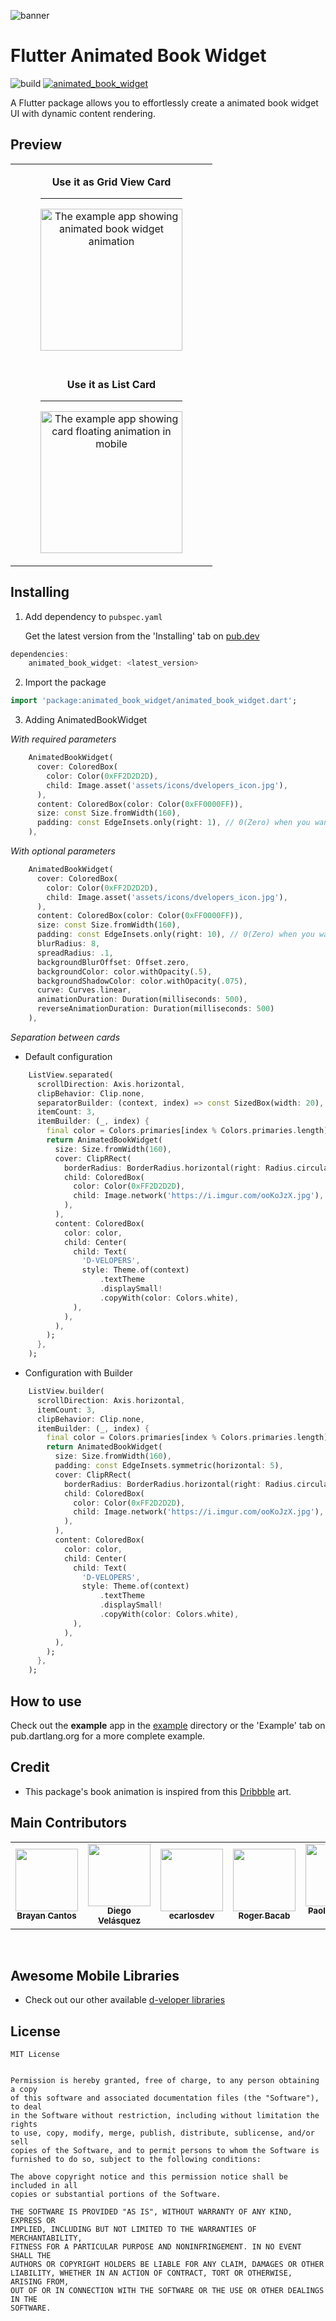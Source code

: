 ![banner](https://i.imgur.com/ppKK1L0.jpeg)

# Flutter Animated Book Widget

![build](https://github.com/the-d-velopers/animated_book_list/actions/workflows/code_metrics.yml/badge.svg?branch=master)
[![animated_book_widget](https://img.shields.io/pub/v/animated_book_widget?label=animated_book_widget)](https://pub.dev/packages/animated_book_widget)

A Flutter package allows you to effortlessly create a animated book widget UI with dynamic content rendering.

## Preview

<table>
    <tr>
        <td align="center">
            <figure>
                <figcaption><b>Use it as Grid View Card</b></figcaption>
                <hr/>
                <img src="https://media3.giphy.com/media/v1.Y2lkPTc5MGI3NjExOXhzNWc3anE0YTJ2MTB1cGgzN2ViaXhxY25tZ25kMjZrZTc5b3FjZSZlcD12MV9pbnRlcm5hbF9naWZfYnlfaWQmY3Q9Zw/u1vjynNPintKSHixvx/giphy.gif" alt="The example app showing animated book widget animation" width="227"/>
            </figure>
        </td>
    </tr>
<tr><td></td></tr>
    <tr>
        <td align="center">
            <figure>
                <figcaption><b>Use it as List Card</b></figcaption>
                <hr/>
                <img src="https://media2.giphy.com/media/v1.Y2lkPTc5MGI3NjExbGRma2FwcmUxNnJocG9vYXJodW8wc2I4YXdhcjdsZjllbzA1bTJneiZlcD12MV9pbnRlcm5hbF9naWZfYnlfaWQmY3Q9Zw/K83J9B9U2mFKU9c1wZ/giphy.gif" alt="The example app showing card floating animation in mobile" width="227"/>
            </figure>
        </td>
    </tr>
</table>



## Installing

1.  Add dependency to `pubspec.yaml`

    Get the latest version from the 'Installing' tab on [pub.dev](https://pub.dev/packages/animated_book_widget/install)
    
```dart
dependencies:
    animated_book_widget: <latest_version>
```

2.  Import the package
```dart
import 'package:animated_book_widget/animated_book_widget.dart';
```

3.  Adding AnimatedBookWidget

*With required parameters*
```dart
    AnimatedBookWidget(
      cover: ColoredBox(
        color: Color(0xFF2D2D2D),
        child: Image.asset('assets/icons/dvelopers_icon.jpg'),
      ),
      content: ColoredBox(color: Color(0xFF0000FF)),
      size: const Size.fromWidth(160),
      padding: const EdgeInsets.only(right: 1), // 0(Zero) when you want to set the separation
    ),
```    

*With optional parameters*
```dart   
    AnimatedBookWidget(
      cover: ColoredBox(
        color: Color(0xFF2D2D2D),
        child: Image.asset('assets/icons/dvelopers_icon.jpg'),
      ),
      content: ColoredBox(color: Color(0xFF0000FF)),
      size: const Size.fromWidth(160),
      padding: const EdgeInsets.only(right: 10), // 0(Zero) when you want to set the separation
      blurRadius: 8,
      spreadRadius: .1,
      backgroundBlurOffset: Offset.zero,
      backgroundColor: color.withOpacity(.5),
      backgroundShadowColor: color.withOpacity(.075),
      curve: Curves.linear,
      animationDuration: Duration(milliseconds: 500),
      reverseAnimationDuration: Duration(milliseconds: 500)
    ),
``` 

*Separation between cards*

 + Default configuration
```dart
    ListView.separated(
      scrollDirection: Axis.horizontal,
      clipBehavior: Clip.none,
      separatorBuilder: (context, index) => const SizedBox(width: 20),
      itemCount: 3,
      itemBuilder: (_, index) {
        final color = Colors.primaries[index % Colors.primaries.length];
        return AnimatedBookWidget(
          size: Size.fromWidth(160),
          cover: ClipRRect(
            borderRadius: BorderRadius.horizontal(right: Radius.circular(10)),
            child: ColoredBox(
              color: Color(0xFF2D2D2D),
              child: Image.network('https://i.imgur.com/ooKoJzX.jpg'),
            ),
          ),
          content: ColoredBox(
            color: color,
            child: Center(
              child: Text(
                'D-VELOPERS',
                style: Theme.of(context)
                    .textTheme
                    .displaySmall!
                    .copyWith(color: Colors.white),
              ),
            ),
          ),
        );
      },
    );
```    

 + Configuration with Builder
```dart
    ListView.builder(
      scrollDirection: Axis.horizontal,
      itemCount: 3,
      clipBehavior: Clip.none,
      itemBuilder: (_, index) {
        final color = Colors.primaries[index % Colors.primaries.length];
        return AnimatedBookWidget(
          size: Size.fromWidth(160),
          padding: const EdgeInsets.symmetric(horizontal: 5),
          cover: ClipRRect(
            borderRadius: BorderRadius.horizontal(right: Radius.circular(10)),
            child: ColoredBox(
              color: Color(0xFF2D2D2D),
              child: Image.network('https://i.imgur.com/ooKoJzX.jpg'),
            ),
          ),
          content: ColoredBox(
            color: color,
            child: Center(
              child: Text(
                'D-VELOPERS',
                style: Theme.of(context)
                    .textTheme
                    .displaySmall!
                    .copyWith(color: Colors.white),
              ),
            ),
          ),
        );
      },
    );
```    


## How to use
Check out the **example** app in the [example](example) directory or the 'Example' tab on pub.dartlang.org for a more complete example.

## Credit

- This package's book animation is inspired from this [Dribbble](https://dribbble.com/shots/6607801-) art.

## Main Contributors

<table>
  <tr>
    <td align="center"><a href="https://github.com/br-programmer"><img src="https://avatars.githubusercontent.com/u/30538983?s=100" width="100px;" alt=""/><br /><sub><b>
Brayan Cantos</b></sub></a></td>
    <td align="center"><a href="https://github.com/diegoveloper"><img src="https://avatars.githubusercontent.com/u/4898256?s=100" width="100px;" alt=""/><br /><sub><b>Diego Velásquez
</b></sub></a></td>
    <td align="center"><a href="https://github.com/ecarlosdev"><img src="https://avatars.githubusercontent.com/u/155333596?s=100" width="100px;" alt=""/><br /><sub><b>ecarlosdev</b></sub></a></td>
    <td align="center"><a href="https://github.com/jesuspedge"><img src="https://avatars.githubusercontent.com/u/74924269?s=100" width="100px;" alt=""/><br /><sub><b>Roger Bacab
</b></sub></a></td>
    <td align="center"><a href="https://github.com/paolojoaquinp"><img src="https://avatars.githubusercontent.com/u/70081671?s=100" width="100px;" alt=""/><br /><sub><b>Paolo Joaquin Pinto</b></sub></a></td>
    <td align="center"><a href="https://github.com/monster555"><img src="https://avatars.githubusercontent.com/u/32662133?s=100" width="100px;" alt=""/><br /><sub><b>Daniel Coyula</b></sub></a></td>
    <td align="center"><a href="https://github.com/williamscafdev"><img src="https://avatars.githubusercontent.com/u/45320786?s=100" width="100px;" alt=""/><br /><sub><b>Williams M. Torres</b></sub></a></td>
  </tr>
</table>
<br/>

## Awesome Mobile Libraries
- Check out our other available [d-veloper libraries](https://github.com/the-d-velopers)


## License

```
MIT License


Permission is hereby granted, free of charge, to any person obtaining a copy
of this software and associated documentation files (the "Software"), to deal
in the Software without restriction, including without limitation the rights
to use, copy, modify, merge, publish, distribute, sublicense, and/or sell
copies of the Software, and to permit persons to whom the Software is
furnished to do so, subject to the following conditions:

The above copyright notice and this permission notice shall be included in all
copies or substantial portions of the Software.

THE SOFTWARE IS PROVIDED "AS IS", WITHOUT WARRANTY OF ANY KIND, EXPRESS OR
IMPLIED, INCLUDING BUT NOT LIMITED TO THE WARRANTIES OF MERCHANTABILITY,
FITNESS FOR A PARTICULAR PURPOSE AND NONINFRINGEMENT. IN NO EVENT SHALL THE
AUTHORS OR COPYRIGHT HOLDERS BE LIABLE FOR ANY CLAIM, DAMAGES OR OTHER
LIABILITY, WHETHER IN AN ACTION OF CONTRACT, TORT OR OTHERWISE, ARISING FROM,
OUT OF OR IN CONNECTION WITH THE SOFTWARE OR THE USE OR OTHER DEALINGS IN THE
SOFTWARE.
```